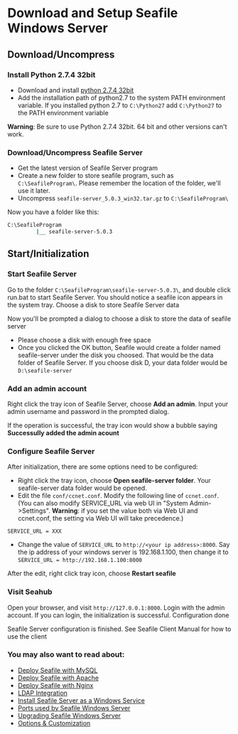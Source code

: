 # Download and Setup Seafile Windows Server

## Download/Uncompress
### Install Python 2.7.4 32bit

- Download and install [python 2.7.4 32bit](http://python.org/ftp/python/2.7.4/python-2.7.4.msi)
- Add the installation path of python2.7 to the system PATH environment variable. If you installed python 2.7 to ``C:\Python27`` add ``C:\Python27`` to the PATH environment variable


**Warning**: Be sure to use Python 2.7.4 32bit. 64 bit and other versions can't work.

### Download/Uncompress Seafile Server

- Get the latest version of Seafile Server program
- Create a new folder to store seafile program, such as ``C:\SeafileProgram\``. Please remember the location of the folder, we'll use it later.
- Uncompress ``seafile-server_5.0.3_win32.tar.gz`` to ``C:\SeafileProgram\``

Now you have a folder like this:
```sh
C:\SeafileProgram
         |__ seafile-server-5.0.3
```
## Start/Initialization

### Start Seafile Server

Go to the folder ``C:\SeafileProgram\seafile-server-5.0.3\``, and double click run.bat to start Seafile Server. You should notice a seafile icon appears in the system tray.
Choose a disk to store Seafile Server data

Now you'll be prompted a dialog to choose a disk to store the data of seafile server

- Please choose a disk with enough free space
- Once you clicked the OK button, Seafile would create a folder named seafile-server under the disk you choosed. That would be the data folder of Seafile Server. If you choose disk D, your data folder would be ``D:\seafile-server``

### Add an admin account

Right click the tray icon of Seafile Server, choose __Add an admin__. Input your admin username and password in the prompted dialog.

If the operation is successful, the tray icon would show a bubble saying __Successully added the admin acount__

### Configure Seafile Server

After initialization, there are some options need to be configured:

- Right click the tray icon, choose __Open seafile-server folder__. Your seafile-server data folder would be opened.
- Edit the file `conf/ccnet.conf`. Modify the following line of `ccnet.conf`. (You can also modify SERVICE_URL via web UI in "System Admin->Settings". **Warning**: if you set the value both via Web UI and ccnet.conf, the setting via Web UI will take precedence.)
```
SERVICE_URL = XXX
```

- Change the value of `SERVICE_URL` to `http://<your ip address>:8000`. Say the ip address of your windows server is 192.168.1.100, then change it to `SERVICE_URL = http://192.168.1.100:8000`

After the edit, right click tray icon, choose __Restart seafile__

### Visit Seahub

Open your browser, and visit `http://127.0.0.1:8000`. Login with the admin account. If you can login, the initialization is successful.
Configuration done

Seafile Server configuration is finished. See Seafile Client Manual for how to use the client

### You may also want to read about:

- [Deploy Seafile with MySQL](deploy_with_mysql.md)
- [Deploy Seafile with Apache](deploy_with_apache.md)
- [Deploy Seafile with Nginx](deploy_with_nginx.md)
- [LDAP Integration](../deploy/using_ldap.md)
- [Install Seafile Server as a Windows Service](install_seafile_server_as_a_windows_service.md)
- [Ports used by Seafile Windows Server](ports_used_by_seafile_windows_server.md)
- [Upgrading Seafile Windows Server](upgrading_seafile_windows_server.md)
- [Options & Customization](../deploy/server_configuration.md)
